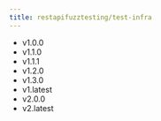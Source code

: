 ```yaml
---
title: restapifuzztesting/test-infra
---
```

- v1.0.0
- v1.1.0
- v1.1.1
- v1.2.0
- v1.3.0
- v1.latest
- v2.0.0
- v2.latest
